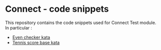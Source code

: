 # Connect - code snippets

This repository contains the code snippets used for Connect Test module. In particular :

- [Even checker kata](./php/src/EvenChecker/README.md)
- [Tennis score base kata](./ts/src/tennis-kata/README.md)
